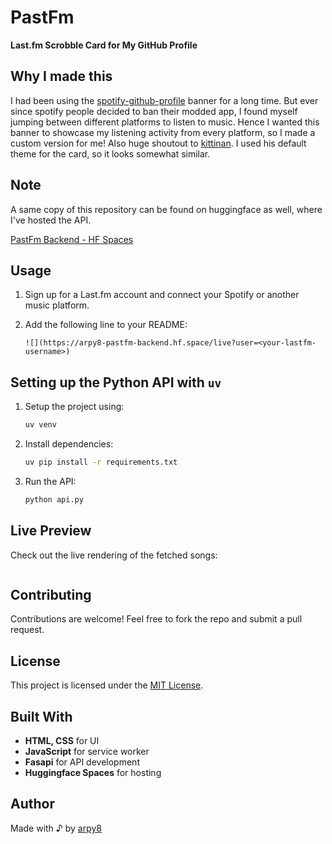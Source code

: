 # PastFm
**Last.fm Scrobble Card for My GitHub Profile**

## Why I made this
I had been using the [spotify-github-profile](https://github.com/kittinan/spotify-github-profile) banner for a long time. But ever since spotify people decided to ban their modded app, I found myself jumping between different platforms to listen to music. Hence I wanted this banner to showcase my listening activity from every platform, so I made a custom version for me!
Also huge shoutout to [kittinan](https://github.com/kittinan). I used his default theme for the card, so it looks somewhat similar.

## Note
A same copy of this repository can be found on huggingface as well, where I've hosted the API.

[PastFm Backend - HF Spaces](https://huggingface.com/spaces/arpy8/pastfm-backend)

## Usage  
1. Sign up for a Last.fm account and connect your Spotify or another music platform.  
2. Add the following line to your README:  

   ```  
   ![](https://arpy8-pastfm-backend.hf.space/live?user=<your-lastfm-username>)  
   ```

## Setting up the Python API with `uv`
1. Setup the project using:
   ```sh
   uv venv
   ```
2. Install dependencies:
   ```sh
   uv pip install -r requirements.txt
   ```
3. Run the API:
   ```sh
   python api.py
   ```

## Live Preview
Check out the live rendering of the fetched songs:

<a href="https://arpy8-pastfm-backend.hf.space/redirect">
    <img src="https://arpy8-pastfm-backend.hf.space/live" alt="" />
</a>

## Contributing
Contributions are welcome! Feel free to fork the repo and submit a pull request.

## License
This project is licensed under the [MIT License](LICENSE).

## Built With
- **HTML, CSS** for UI
- **JavaScript** for service worker
- **Fasapi** for API development
- **Huggingface Spaces** for hosting

## Author
Made with ♪ by [arpy8](https://arpy8.com)
